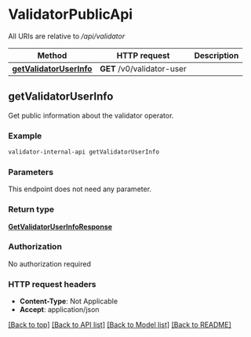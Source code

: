# ValidatorPublicApi

All URIs are relative to */api/validator*

Method | HTTP request | Description
------------- | ------------- | -------------
[**getValidatorUserInfo**](ValidatorPublicApi.md#getValidatorUserInfo) | **GET** /v0/validator-user | 



## getValidatorUserInfo



Get public information about the validator operator.

### Example

```bash
validator-internal-api getValidatorUserInfo
```

### Parameters

This endpoint does not need any parameter.

### Return type

[**GetValidatorUserInfoResponse**](GetValidatorUserInfoResponse.md)

### Authorization

No authorization required

### HTTP request headers

- **Content-Type**: Not Applicable
- **Accept**: application/json

[[Back to top]](#) [[Back to API list]](../README.md#documentation-for-api-endpoints) [[Back to Model list]](../README.md#documentation-for-models) [[Back to README]](../README.md)

